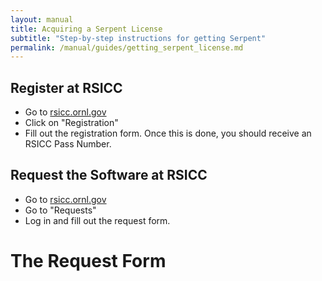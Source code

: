 ```yaml
---
layout: manual
title: Acquiring a Serpent License
subtitle: "Step-by-step instructions for getting Serpent"
permalink: /manual/guides/getting_serpent_license.md
---
```


## Register at RSICC

- Go to [rsicc.ornl.gov](https://rsicc.ornl.gov/)
- Click on "Registration"
- Fill out the registration form. Once this is done,
you should receive an RSICC Pass Number.

## Request the Software at RSICC

- Go to [rsicc.ornl.gov](https://rsicc.ornl.gov/)
- Go to "Requests"
- Log in and fill out the request form.

# The Request Form
